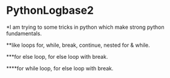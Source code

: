 # PythonLogbase2
*I am trying to some tricks in python which make strong python fundamentals.

**like loops for, while, break, continue, nested for & while.

***for else loop, for else loop with break.

****for while loop, for else loop with break.
